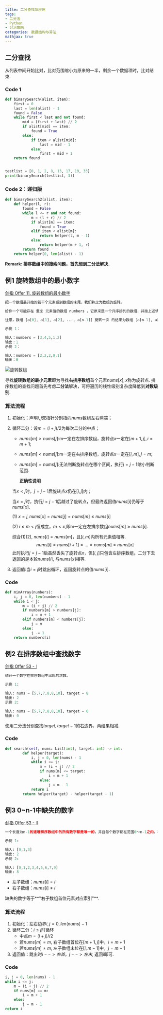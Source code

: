 ```yaml
---
title: 二分查找及应用
tags:
- 二分法
- Python
- 分治策略
categories: 数据结构与算法
mathjax: true
---
```


## 二分查找

从列表中间开始比对，比对范围缩小为原来的一半，剩余一个数据项时，比对结束.

### Code 1

```python
def binarySearch(alist, item):
    first = 0
    last = len(alist) - 1
    found = False
    while first < last and not found:
        mid = (first + last) // 2
        if alist[mid] == item:
            found = True
        else:
            if item < alist[mid]:
                last = mid - 1
            else:
                first = mid + 1
    return found


testlist = [0, 1, 2, 8, 13, 17, 19, 33]
print(binarySearch(testlist, 3))
```

### Code 2：递归版

```python
def binarySearch2(alist, item):
    def helper(l, r):
        found = False
        while l <= r and not found:
            m = (l + r) // 2
            if alist[m] == item:
                found = True
            elif item < alist[m]:
                return helper(l, m - 1)
            else:
                return helper(m + 1, r)
        return found
    return helper(0, len(alist) - 1)
```

**Remark: 排序数组中的搜索问题，首先想到二分法解决.**

## 例1 旋转数组中的最小数字

[剑指 Offer 11. 旋转数组的最小数字](https://leetcode.cn/problems/xuan-zhuan-shu-zu-de-zui-xiao-shu-zi-lcof/)

```python
把一个数组最开始的若干个元素搬到数组的末尾，我们称之为数组的旋转。

给你一个可能存在 重复 元素值的数组 numbers ，它原来是一个升序排列的数组，并按上述情形进行了一次旋转。请返回旋转数组的最小元素。例如，数组 [3,4,5,1,2] 为 [1,2,3,4,5] 的一次旋转，该数组的最小值为 1。  

注意，数组 [a[0], a[1], a[2], ..., a[n-1]] 旋转一次 的结果为数组 [a[n-1], a[0], a[1], a[2], ..., a[n-2]] 。

示例 1：

输入：numbers = [3,4,5,1,2]
输出：1
示例 2：

输入：numbers = [2,2,2,0,1]
输出：0
```

![旋转数组](https://s2.loli.net/2022/06/13/MFa1mxcH5dQTw7Z.png)

寻找**旋转数组的最小元素**即为寻找**右排序数组**首个元素$nums[x], x$称为旋转点. 排序数组的查找问题首先考虑**二分法**解决，可将遍历的线性级别复杂度降低到**对数级别**.

### 算法流程

1. 初始化：声明$i, j$双指针分别指向$nums$数组左右两端；

2. 循环二分：设$m=(i+j)/2$为每次二分的中点；

   - $nums[m]>nums[j]$:m一定在左排序数组，旋转点$x$一定在$[m+1,j],i=m+1$;

   - $nums[m]<nums[j]$:m一定在右排序数组，旋转点$x$一定在$[i,m],j=m$;

   - $nums[m]=nums[j]$:无法判断旋转点在哪个区间，执行$j=j-1$缩小判断范围.

     **正确性说明**

   当$x<j$时，$j=j-1$后旋转点$x$仍在$[i,j]$内；

   当$x=j$时，执行$j=j-1$后越过了旋转点，但最终返回值$nums[i]$仍等于$nums[x]$.

   (1) $x=j, nums[x]=nums[j]=nums[m]\leq nums[i]$

   (2) $i \leq m < j$恒成立，$m<x$,即m一定在左排序数组$nums[m]\geq nums[i]$.

   综合(1)(2), $nums[i]=nums[m]$，且$[i, m]$内所有元素值相等.
   $$
   nums[i]=nums[i+1]=...=nums[m]=nums[x]
   $$
   此时执行$j=j-1$后虽然丢失了旋转点$x$，但$[i,j]$只包含左排序数组，二分下去返回的是本轮$nums[i]$, 与$nums[x]$相等.

1. 返回值:当$i=j$时跳出循环，返回旋转点的值$nums[i]$.

### Code

```python
def minArray(numbers):
    i, j = 0, len(numbers) - 1
    while i < j:
        m = (i + j) // 2
        if numbers[m] > numbers[j]: 
            i = m + 1
        elif numbers[m] < numbers[j]: 
            j = m
        else: 
            j -= 1
    return numbers[i]
```

## 例2 在排序数组中查找数字

[剑指 Offer 53 - I](https://leetcode.cn/problems/zai-pai-xu-shu-zu-zhong-cha-zhao-shu-zi-lcof/)

```python
统计一个数字在排序数组中出现的次数。

示例 1:

输入: nums = [5,7,7,8,8,10], target = 8
输出: 2
示例 2:

输入: nums = [5,7,7,8,8,10], target = 6
输出: 0
```

使用二分法分别查找$target,target-1$的右边界，两结果相减.

### Code

```python
def search(self, nums: List[int], target: int) -> int:
        def helper(target):
            i, j = 0, len(nums) - 1
            while i <= j:
                m = (i + j) // 2
                if nums[m] <= target:
                    i = m + 1
                else:
                    j = m - 1
            return i
        return helper(target) - helper(target - 1)
```

## 例3 0~n-1中缺失的数字

[剑指 Offer 53 - II](https://leetcode.cn/problems/que-shi-de-shu-zi-lcof/)

```python
一个长度为n-1的递增排序数组中的所有数字都是唯一的，并且每个数字都在范围0～n-1之内。在范围0～n-1内的n个数字中有且只有一个数字不在该数组中，请找出这个数字。

示例 1:

输入: [0,1,3]
输出: 2
示例 2:

输入: [0,1,2,3,4,5,6,7,9]
输出: 8
```

- 左子数组：$nums[i]=i$
- 右子数组：$nums[i]\neq i$

缺失的数字等于**"右子数组首位元素对应索引"**.

### 算法流程

1. 初始化：左右边界$i,j=0, len(nums)-1$
2. 循环二分：$i\leq j$时循环
   - 中点$m=(i+j)//2$
   - 若$nums[m]=m$, 右子数组首位在$[m+1,j]$中，$i=m+1$
   - 若$nums[m]\neq m$, 左子数组末位在$[i,m-1]$中，$j=m-1$
3. 返回值：跳出时$i-->右首，j-->左末$, 返回i即可.

### Code

```python
i, j = 0, len(nums) - 1
while i <= j:
	m = (i + j) // 2
	if nums[m] == m:
		i = m + 1
	else:
		j = m - 1
return i
```



